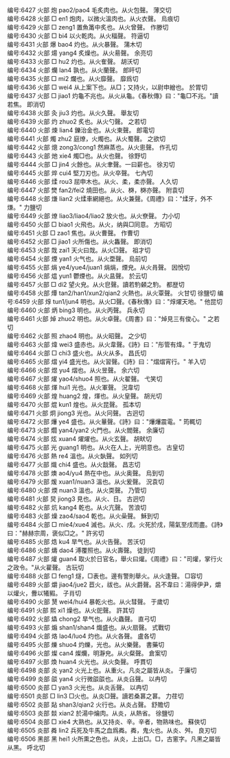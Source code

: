 <!-- { "loadSidebar": true } -->
编号:6427   火部   炮   pao2/pao4   毛炙肉也。从火包聲。   薄交切  
编号:6428   火部   □   en1   炮肉，以微火溫肉也。从火衣聲。   烏痕切  
编号:6429   火部   □   zeng1   置魚筩中炙也。从火曾聲。   作滕切  
编号:6430   火部   □   bi4   以火乾肉。从火稫聲。   符逼切  
编号:6431   火部   爆   bao4   灼也。从火暴聲。   蒲木切  
编号:6432   火部   煬   yang4   炙燥也。从火昜聲。   余亮切  
编号:6433   火部   □   hu2   灼也。从火隺聲。   胡沃切  
编号:6434   火部   爤   lan4   孰也。从火蘭聲。   郎旰切  
编号:6435   火部   □   mi2   爛也。从火靡聲。   靡爲切  
编号:6436   火部   □   wei4   从上案下也。从□；又持火，以尉申繒也。   於胃切  
编号:6437   火部   □   jiao1   灼龜不兆也。从火从龜。《春秋傳》曰："龜□不兆。"讀若焦。   即消切  
编号:6438   火部   灸   jiu3   灼也。从火久聲。   舉友切  
编号:6439   火部   灼   zhuo2   炙也。从火勺聲。   之若切  
编号:6440   火部   煉   lian4   鑠治金也。从火柬聲。   郎電切  
编号:6441   火部   燭   zhu2   庭燎，火燭也。从火蜀聲。   之欲切  
编号:6442   火部   熜   zong3/cong1   然麻蒸也。从火悤聲。   作孔切  
编号:6443   火部   灺   xie4   燭□也。从火也聲。   徐野切  
编号:6444   火部   □   jin4   火餘也。从火聿聲。一曰薪也。   徐刃切  
编号:6445   火部   焠   cui4   堅刀刃也。从火卒聲。   七內切  
编号:6446   火部   煣   rou3   屈申木也。从火、柔，柔亦聲。   人久切  
编号:6447   火部   燓   fan2/fei2   燒田也。从火、棥，棥亦聲。   附袁切  
编号:6448   火部   熑   lian2   火煣車網絕也。从火兼聲。《周禮》曰："煣牙，外不熑。"   力鹽切  
编号:6449   火部   燎   liao3/liao4/liao2   放火也。从火尞聲。   力小切  
编号:6450   火部   □   biao1   火飛也。从火，纳與□同意。   方昭切  
编号:6451   火部   □   zao1   焦也。从火曹聲。   作曹切  
编号:6452   火部   □   jiao1   火所傷也。从火雥聲。   即消切  
编号:6453   火部   烖   zai1   天火曰烖。从火□聲。   祖才切  
编号:6454   火部   煙   yan1   火气也。从火垔聲。   烏前切  
编号:6455   火部   焆   ye4/yue4/juan1   焆焆，煙皃。从火肙聲。   因悅切  
编号:6456   火部   煴   yun1   鬱煙也。从火昷聲。   於云切  
编号:6457   火部   □   di2   望火皃。从火皀聲。讀若馰顙之馰。   都歴切  
编号:6458   火部   燂   tan2/han1/xun2/qian2   火熱也。从火覃聲。   火甘切  徐鹽切
编号:6459   火部   焞   tun1/jun4   明也。从火□聲。《春秋傳》曰："焞燿天地。"   他昆切  
编号:6460   火部   炳   bing3   明也。从火丙聲。   兵永切  
编号:6461   火部   焯   zhuo2   明也。从火卓聲。《周書》曰："焯見三有俊心。"   之若切  
编号:6462   火部   照   zhao4   明也。从火昭聲。   之少切  
编号:6463   火部   煒   wei3   盛赤也。从火韋聲。《詩》曰："彤管有煒。"   于鬼切  
编号:6464   火部   □   chi3   盛火也。从火从多。   昌氏切  
编号:6465   火部   熠   yi4   盛光也。从火習聲。《詩》曰："熠熠宵行。"   羊入切  
编号:6466   火部   煜   yu4   熠也。从火昱聲。   余六切  
编号:6467   火部   燿   yao4/shuo4   照也。从火翟聲。   弋笑切  
编号:6468   火部   煇   hui1   光也。从火軍聲。   況韋切  
编号:6469   火部   煌   huang2   煌，煇也。从火皇聲。   胡光切  
编号:6470   火部   焜   kun1   煌也。从火昆聲。   孤本切  
编号:6471   火部   炯   jiong3   光也。从火冋聲。   古迥切  
编号:6472   火部   爗   ye4   盛也。从火曅聲。《詩》曰："爗爗震電。"   筠輒切  
编号:6473   火部   爓   yan4/yan2   火門也。从火閻聲。   余廉切  
编号:6474   火部   炫   xuan4   燿燿也。从火玄聲。   胡畎切  
编号:6475   火部   光   guang1   明也。从火在人上，光明意也。   古皇切  
编号:6476   火部   熱   re4   溫也。从火埶聲。   如列切  
编号:6477   火部   熾   chi4   盛也。从火戠聲。   昌志切  
编号:6478   火部   燠   ao4/yu4   熱在中也。从火奥聲。   烏到切  
编号:6479   火部   煖   xuan1/nuan3   溫也。从火爰聲。   況袁切  
编号:6480   火部   煗   nuan3   溫也。从火耎聲。   乃管切  
编号:6481   火部   炅   jiong3   見也。从火、日。   古迥切  
编号:6482   火部   炕   kang4   乾也。从火亢聲。   苦浪切  
编号:6483   火部   燥   zao4/sao4   乾也。从火喿聲。   穌到切  
编号:6484   火部   □   mie4/xue4   滅也。从火、戌。火死於戌，陽氣至戌而盡。《詩》曰："赫赫宗周，褒似□之。"   許劣切  
编号:6485   火部   焅   ku4   旱气也。从火告聲。   苦沃切  
编号:6486   火部   燽   dao4   溥覆照也。从火壽聲。   徒到切  
编号:6487   火部   爟   guan4   取火於日官名，舉火曰爟。《周禮》曰："司爟，掌行火之政令。"从火雚聲。   古玩切  
编号:6488   火部   □   feng1   燧，□表也。邊有警則舉火。从火逢聲。   □容切  
编号:6489   火部   爝   jiao4/jue2   苣火，祓也。从火爵聲。呂不韋曰：湯得伊尹，爝以爟火，釁以犧豭。   子肖切  
编号:6490   火部   熭   wei4/hui4   暴乾火也。从火彗聲。   于歲切  
编号:6491   火部   熙   xi1   燥也。从火巸聲。   許其切  
编号:6492   火部   爞   chong2   旱气也。从火蟲聲。   直弓切  
编号:6493   火部   煽   shan1/shan4   熾盛也。从火扇聲。   式戰切  
编号:6494   火部   烙   lao4/luo4   灼也。从火各聲。   盧各切  
编号:6495   火部   爍   shuo4   灼爍，光也。从火樂聲。   書藥切  
编号:6496   火部   燦   can4   燦爤，明瀞皃。从火粲聲。   倉案切  
编号:6497   火部   煥   huan4   火光也。从火奐聲。   呼貫切  
编号:6498   炎部   炎   yan2   火光上也。从重火。凡炎之屬皆从炎。   于廉切  
编号:6499   炎部   燄   yan4   火行微燄燄也。从炎臽聲。   以冉切  
编号:6500   炎部   □   yan3   火光也。从炎舌聲。   以冉切  
编号:6501   炎部   □   lin3   □火也。从炎□聲。讀若桑葚之葚。   力荏切  
编号:6502   炎部   煔   shan3/qian2   火行也。从炎占聲。   舒贍切  
编号:6503   炎部   燅   xian2   於湯中爚肉。从炎，从熱省。   徐鹽切  
编号:6504   炎部   □   xie4   大熟也。从又持炎、辛。辛者，物熟味也。   蘇俠切  
编号:6505   炎部   粦   lin2   兵死及牛馬之血爲粦。粦，鬼火也。从炎、舛。   良刃切  
编号:6506   黑部   黑   hei1   火所熏之色也。从炎，上出□。□，古窻字。凡黑之屬皆从黑。   呼北切  
